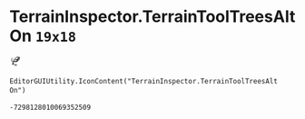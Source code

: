 # TerrainInspector.TerrainToolTreesAlt On `19x18`
<img src="/img/TerrainInspector.TerrainToolTreesAlt%20On.png" width=19 height=18>

``` CSharp
EditorGUIUtility.IconContent("TerrainInspector.TerrainToolTreesAlt On")
```
```
-7298128010069352509
```
